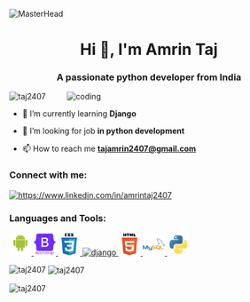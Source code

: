 ![MasterHead](https://theninehertz.com/wp-content/uploads/2020/08/Python-Allows-Multi-tasking.gif )
<h1 align="center">Hi 👋, I'm Amrin Taj</h1>
<h3 align="center">A passionate python developer from India</h3>
<img align="right" alt="coding" width="400" src="https://encrypted-tbn0.gstatic.com/images?q=tbn:ANd9GcSwC2EUDS6facSVf8idQwIUMkIKyxm-waBocw&s">
<p align="left"> <img src="https://komarev.com/ghpvc/?username=taj2407&label=Profile%20views&color=0e75b6&style=flat" alt="taj2407" /> </p>

- 🌱 I’m currently learning **Django**

- 🤝 I’m looking for job **in python development**

- 📫 How to reach me **tajamrin2407@gmail.com**

<h3 align="left">Connect with me:</h3>
<p align="left">
<a href="https://linkedin.com/in/https://www.linkedin.com/in/amrin-taj" target="blank"><img align="center" src="https://raw.githubusercontent.com/rahuldkjain/github-profile-readme-generator/master/src/images/icons/Social/linked-in-alt.svg" alt="https://www.linkedin.com/in/amrintaj2407" height="30" width="40" /></a>
</p>

<h3 align="left">Languages and Tools:</h3>
<p align="left"> <a href="https://developer.android.com" target="_blank" rel="noreferrer"> <img src="https://raw.githubusercontent.com/devicons/devicon/master/icons/android/android-original-wordmark.svg" alt="android" width="40" height="40"/> </a> <a href="https://getbootstrap.com" target="_blank" rel="noreferrer"> <img src="https://raw.githubusercontent.com/devicons/devicon/master/icons/bootstrap/bootstrap-plain-wordmark.svg" alt="bootstrap" width="40" height="40"/> </a> <a href="https://www.w3schools.com/css/" target="_blank" rel="noreferrer"> <img src="https://raw.githubusercontent.com/devicons/devicon/master/icons/css3/css3-original-wordmark.svg" alt="css3" width="40" height="40"/> </a> <a href="https://www.djangoproject.com/" target="_blank" rel="noreferrer"> <img src="https://cdn.worldvectorlogo.com/logos/django.svg" alt="django" width="40" height="40"/> </a> <a href="https://www.w3.org/html/" target="_blank" rel="noreferrer"> <img src="https://raw.githubusercontent.com/devicons/devicon/master/icons/html5/html5-original-wordmark.svg" alt="html5" width="40" height="40"/> </a> <a href="https://www.mysql.com/" target="_blank" rel="noreferrer"> <img src="https://raw.githubusercontent.com/devicons/devicon/master/icons/mysql/mysql-original-wordmark.svg" alt="mysql" width="40" height="40"/> </a> <a href="https://www.python.org" target="_blank" rel="noreferrer"> <img src="https://raw.githubusercontent.com/devicons/devicon/master/icons/python/python-original.svg" alt="python" width="40" height="40"/> </a> </p>

<p><img align="left" src="https://github-readme-stats.vercel.app/api/top-langs?username=taj2407&show_icons=true&locale=en&layout=compact" alt="taj2407" /></p>

<p>&nbsp;<img align="center" src="https://github-readme-stats.vercel.app/api?username=taj2407&show_icons=true&locale=en" alt="taj2407" /></p>

<p><img align="center" src="https://github-readme-streak-stats.herokuapp.com/?user=taj2407&" alt="taj2407" /></p>


